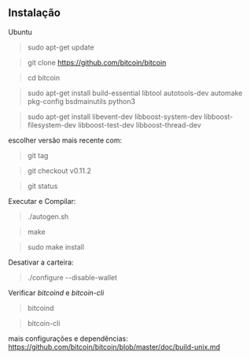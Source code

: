 ## Instalação
Ubuntu
> sudo apt-get update

> git clone https://github.com/bitcoin/bitcoin

> cd bitcoin

> sudo apt-get install build-essential libtool autotools-dev automake pkg-config bsdmainutils python3

> sudo apt-get install libevent-dev libboost-system-dev libboost-filesystem-dev libboost-test-dev libboost-thread-dev

escolher versão mais recente com:
> git tag 

> git checkout v0.11.2

> git status


Executar e Compilar:
> ./autogen.sh

> make

> sudo make install



Desativar a carteira:
> ./configure --disable-wallet


Verificar *bitcoind* e *bitcoin-cli*
> bitcoind

> bitcoin-cli

mais configurações e dependências: https://github.com/bitcoin/bitcoin/blob/master/doc/build-unix.md


